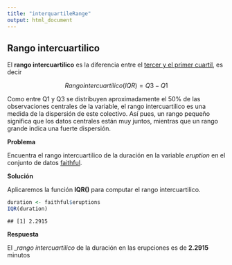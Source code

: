 ```yaml
---
title: "interquartileRange"
output: html_document
---
```




## Rango intercuartilico

El __rango intercuartilico__ es la diferencia entre el [tercer y el primer cuartil](quartile.md), es decir

$$
Rango intercuartilico (IQR) = Q3 - Q1
$$

Como entre Q1 y Q3 se distribuyen aproximadamente el 50% de las observaciones centrales de la variable, el rango intercuartilico es una medida de la dispersión de este colectivo. Así pues, un rango pequeño significa que los datos centrales están muy juntos, mientras que un rango grande indica una fuerte dispersión.

__Problema__

Encuentra el rango intercuartilico de la duración en la variable _eruption_ en el conjunto de datos [faithful](../chapter2/nquantitative.md).

__Solución__

Aplicaremos la función __IQR()__ para computar el rango intercuartilico.


```r
duration <- faithful$eruptions
IQR(duration)
```

```
## [1] 2.2915
```
__Respuesta__

El __rango intercuartilico_ de la duración en las erupciones es de __2.2915__ minutos

